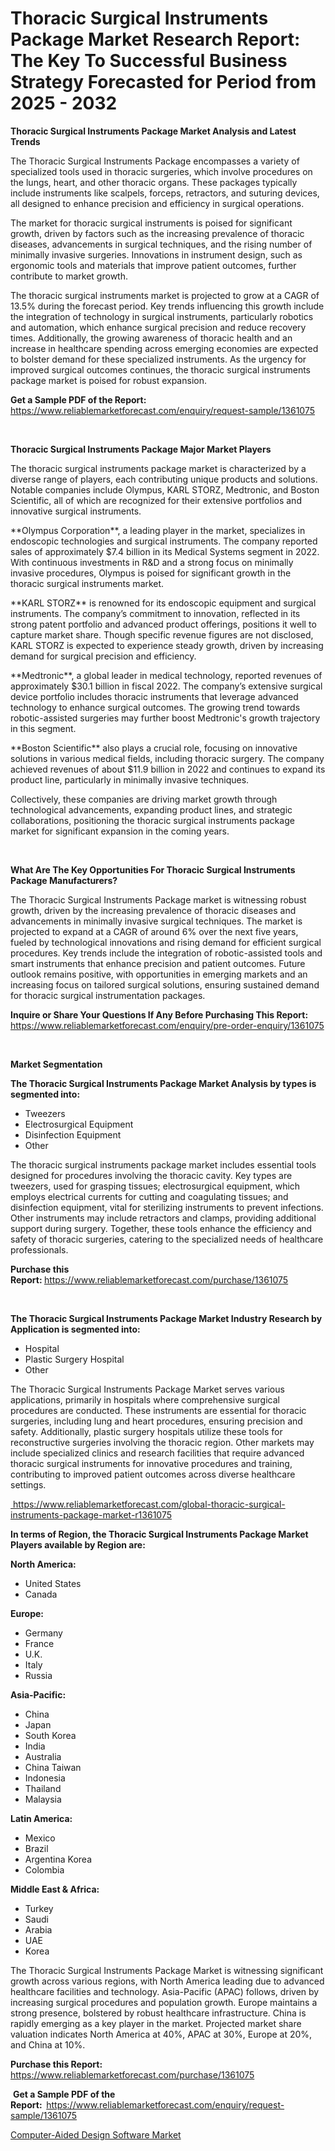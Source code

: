 <p><h1>Thoracic Surgical Instruments Package Market Research Report: The Key To Successful Business Strategy Forecasted for Period from 2025 - 2032</h1></p><p><strong>Thoracic Surgical Instruments Package Market Analysis and Latest Trends</strong></p>
<p><p>The Thoracic Surgical Instruments Package encompasses a variety of specialized tools used in thoracic surgeries, which involve procedures on the lungs, heart, and other thoracic organs. These packages typically include instruments like scalpels, forceps, retractors, and suturing devices, all designed to enhance precision and efficiency in surgical operations.</p><p>The market for thoracic surgical instruments is poised for significant growth, driven by factors such as the increasing prevalence of thoracic diseases, advancements in surgical techniques, and the rising number of minimally invasive surgeries. Innovations in instrument design, such as ergonomic tools and materials that improve patient outcomes, further contribute to market growth.</p><p>The thoracic surgical instruments market is projected to grow at a CAGR of 13.5% during the forecast period. Key trends influencing this growth include the integration of technology in surgical instruments, particularly robotics and automation, which enhance surgical precision and reduce recovery times. Additionally, the growing awareness of thoracic health and an increase in healthcare spending across emerging economies are expected to bolster demand for these specialized instruments. As the urgency for improved surgical outcomes continues, the thoracic surgical instruments package market is poised for robust expansion.</p></p>
<p><strong>Get a Sample PDF of the Report:&nbsp;</strong> <a href="https://www.reliablemarketforecast.com/enquiry/request-sample/1361075?utm_campaign=2721&utm_medium=2&utm_source=Github&utm_content=ia&utm_term=22032025&utm_id=thoracic-surgical-instruments-package">https://www.reliablemarketforecast.com/enquiry/request-sample/1361075</a></p>
<p>&nbsp;</p>
<p><strong>Thoracic Surgical Instruments Package Major Market Players</strong></p>
<p><p>The thoracic surgical instruments package market is characterized by a diverse range of players, each contributing unique products and solutions. Notable companies include Olympus, KARL STORZ, Medtronic, and Boston Scientific, all of which are recognized for their extensive portfolios and innovative surgical instruments.</p><p>**Olympus Corporation**, a leading player in the market, specializes in endoscopic technologies and surgical instruments. The company reported sales of approximately $7.4 billion in its Medical Systems segment in 2022. With continuous investments in R&D and a strong focus on minimally invasive procedures, Olympus is poised for significant growth in the thoracic surgical instruments market.</p><p>**KARL STORZ** is renowned for its endoscopic equipment and surgical instruments. The company’s commitment to innovation, reflected in its strong patent portfolio and advanced product offerings, positions it well to capture market share. Though specific revenue figures are not disclosed, KARL STORZ is expected to experience steady growth, driven by increasing demand for surgical precision and efficiency.</p><p>**Medtronic**, a global leader in medical technology, reported revenues of approximately $30.1 billion in fiscal 2022. The company’s extensive surgical device portfolio includes thoracic instruments that leverage advanced technology to enhance surgical outcomes. The growing trend towards robotic-assisted surgeries may further boost Medtronic's growth trajectory in this segment.</p><p>**Boston Scientific** also plays a crucial role, focusing on innovative solutions in various medical fields, including thoracic surgery. The company achieved revenues of about $11.9 billion in 2022 and continues to expand its product line, particularly in minimally invasive techniques.</p><p>Collectively, these companies are driving market growth through technological advancements, expanding product lines, and strategic collaborations, positioning the thoracic surgical instruments package market for significant expansion in the coming years.</p></p>
<p>&nbsp;</p>
<p><strong>What Are The Key Opportunities For Thoracic Surgical Instruments Package Manufacturers?</strong></p>
<p><p>The Thoracic Surgical Instruments Package market is witnessing robust growth, driven by the increasing prevalence of thoracic diseases and advancements in minimally invasive surgical techniques. The market is projected to expand at a CAGR of around 6% over the next five years, fueled by technological innovations and rising demand for efficient surgical procedures. Key trends include the integration of robotic-assisted tools and smart instruments that enhance precision and patient outcomes. Future outlook remains positive, with opportunities in emerging markets and an increasing focus on tailored surgical solutions, ensuring sustained demand for thoracic surgical instrumentation packages.</p></p>
<p><strong>Inquire or Share Your Questions If Any Before Purchasing This Report:</strong> <a href="https://www.reliablemarketforecast.com/enquiry/pre-order-enquiry/1361075?utm_campaign=2721&utm_medium=2&utm_source=Github&utm_content=ia&utm_term=22032025&utm_id=thoracic-surgical-instruments-package">https://www.reliablemarketforecast.com/enquiry/pre-order-enquiry/1361075</a></p>
<p>&nbsp;</p>
<p><strong>Market Segmentation</strong></p>
<p><strong>The Thoracic Surgical Instruments Package Market Analysis by types is segmented into:</strong></p>
<p><ul><li>Tweezers</li><li>Electrosurgical Equipment</li><li>Disinfection Equipment</li><li>Other</li></ul></p>
<p><p>The thoracic surgical instruments package market includes essential tools designed for procedures involving the thoracic cavity. Key types are tweezers, used for grasping tissues; electrosurgical equipment, which employs electrical currents for cutting and coagulating tissues; and disinfection equipment, vital for sterilizing instruments to prevent infections. Other instruments may include retractors and clamps, providing additional support during surgery. Together, these tools enhance the efficiency and safety of thoracic surgeries, catering to the specialized needs of healthcare professionals.</p></p>
<p><strong>Purchase this Report:&nbsp;</strong><a href="https://www.reliablemarketforecast.com/purchase/1361075?utm_campaign=2721&utm_medium=2&utm_source=Github&utm_content=ia&utm_term=22032025&utm_id=thoracic-surgical-instruments-package">https://www.reliablemarketforecast.com/purchase/1361075</a></p>
<p>&nbsp;</p>
<p><strong>The Thoracic Surgical Instruments Package Market Industry Research by Application is segmented into:</strong></p>
<p><ul><li>Hospital</li><li>Plastic Surgery Hospital</li><li>Other</li></ul></p>
<p><p>The Thoracic Surgical Instruments Package Market serves various applications, primarily in hospitals where comprehensive surgical procedures are conducted. These instruments are essential for thoracic surgeries, including lung and heart procedures, ensuring precision and safety. Additionally, plastic surgery hospitals utilize these tools for reconstructive surgeries involving the thoracic region. Other markets may include specialized clinics and research facilities that require advanced thoracic surgical instruments for innovative procedures and training, contributing to improved patient outcomes across diverse healthcare settings.</p></p>
<p><a href="https://www.reliablemarketforecast.com/global-thoracic-surgical-instruments-package-market-r1361075?utm_campaign=2721&utm_medium=2&utm_source=Github&utm_content=ia&utm_term=22032025&utm_id=thoracic-surgical-instruments-package">&nbsp;https://www.reliablemarketforecast.com/global-thoracic-surgical-instruments-package-market-r1361075</a></p>
<p><strong>In terms of Region, the Thoracic Surgical Instruments Package Market Players available by Region are:</strong></p>
<p>
    <p> <strong> North America: </strong>
        <ul>
            <li>United States</li>
            <li>Canada</li>
        </ul>
        </p> 
    <p> <strong> Europe: </strong>
        <ul>
            <li>Germany</li>
            <li>France</li>
            <li>U.K.</li>
            <li>Italy</li>
            <li>Russia</li>
        </ul>
        </p> 
    <p> <strong> Asia-Pacific: </strong>
        <ul>
            <li>China</li>
            <li>Japan</li>
            <li>South Korea</li>
            <li>India</li>
            <li>Australia</li>
            <li>China Taiwan</li>
            <li>Indonesia</li>
            <li>Thailand</li>
            <li>Malaysia</li>
        </ul>
        </p> 
    <p> <strong> Latin America: </strong>
        <ul>
            <li>Mexico</li>
            <li>Brazil</li>
            <li>Argentina Korea</li>
            <li>Colombia</li>
        </ul>
        </p> 
    <p> <strong> Middle East & Africa: </strong>
        <ul>
            <li>Turkey</li>
            <li>Saudi</li>
            <li>Arabia</li>
            <li>UAE</li>
            <li>Korea</li>
        </ul>
    </p>
    </p>
<p><p>The Thoracic Surgical Instruments Package Market is witnessing significant growth across various regions, with North America leading due to advanced healthcare facilities and technology. Asia-Pacific (APAC) follows, driven by increasing surgical procedures and population growth. Europe maintains a strong presence, bolstered by robust healthcare infrastructure. China is rapidly emerging as a key player in the market. Projected market share valuation indicates North America at 40%, APAC at 30%, Europe at 20%, and China at 10%.</p></p>
<p><strong>Purchase this Report: </strong><a href="https://www.reliablemarketforecast.com/purchase/1361075?utm_campaign=2721&utm_medium=2&utm_source=Github&utm_content=ia&utm_term=22032025&utm_id=thoracic-surgical-instruments-package">https://www.reliablemarketforecast.com/purchase/1361075</a></p>
<p>&nbsp;<strong>Get a Sample PDF of the Report:&nbsp;&nbsp;</strong><a href="https://www.reliablemarketforecast.com/enquiry/request-sample/1361075?utm_campaign=2721&utm_medium=2&utm_source=Github&utm_content=ia&utm_term=22032025&utm_id=thoracic-surgical-instruments-package">https://www.reliablemarketforecast.com/enquiry/request-sample/1361075</a></p>
<p><strong></strong></p>
<p><p><a href="https://github.com/carendesrochers299/Market-Research-Report-List-1/blob/main/computer-aided-design-software-market.md?utm_campaign=2721&utm_medium=2&utm_source=Github&utm_content=ia&utm_term=22032025&utm_id=thoracic-surgical-instruments-package">Computer-Aided Design Software Market</a></p></p>